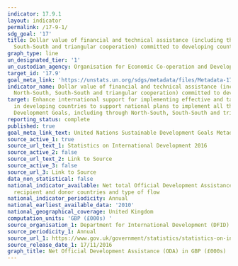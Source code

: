 ```yaml
---
indicator: 17.9.1
layout: indicator
permalink: /17-9-1/
sdg_goal: '17'
title: Dollar value of financial and technical assistance (including through North-South,
  South-South and triangular cooperation) committed to developing countries
graph_type: line
un_designated_tier: '1'
un_custodian_agency: Organisation for Economic Co-operation and Development (OECD)
target_id: '17.9'
goal_meta_link: 'https://unstats.un.org/sdgs/metadata/files/Metadata-17-09-01.pdf '
indicator_name: Dollar value of financial and technical assistance (including through
  North-South, South-South and triangular cooperation) committed to developing countries
target: Enhance international support for implementing effective and targeted capacity-building
  in developing countries to support national plans to implement all the Sustainable
  Development Goals, including through North-South, South-South and triangular cooperation
reporting_status: complete
published: true
goal_meta_link_text: United Nations Sustainable Development Goals Metadata (pdf 208kB)
source_active_1: true
source_url_text_1: Statistics on International Development 2016
source_active_2: false
source_url_text_2: Link to Source
source_active_3: false
source_url_3: Link to Source
data_non_statistical: false
national_indicator_available: Net total Official Development Assistance (ODA), by
  recipient and donor countries and type of flow
national_indicator_periodicity: Annual
national_earliest_available_data: '2010'
national_geographical_coverage: United Kingdom
computation_units: 'GBP (£000s) '
source_organisation_1: Department for International Development (DFID)
source_periodicity_1: Annual
source_url_1: https://www.gov.uk/government/statistics/statistics-on-international-development-2016
source_release_date_1: 17/11/2016
graph_title: Net Official Development Assistance (ODA) in GBP (£000s)
---
```


